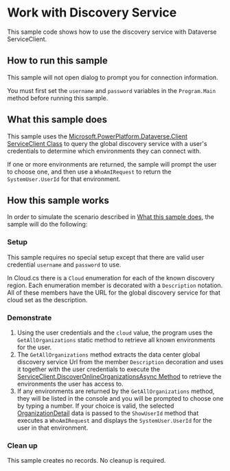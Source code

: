﻿---
languages:
- csharp
products:
- power-platform
- power-apps
page_type: sample
description: "This sample code shows how to use the Discovery service with Dataverse ServiceClient."
---
# Work with Discovery Service

This sample code shows how to use the discovery service with Dataverse ServiceClient.

## How to run this sample

This sample will not open dialog to prompt you for connection information.

You must first set the `username` and `password` variables in the `Program.Main` method before running this sample.

## What this sample does

This sample uses the [Microsoft.PowerPlatform.Dataverse.Client](https://www.nuget.org/packages/Microsoft.PowerPlatform.Dataverse.Client/) [ServiceClient Class](https://learn.microsoft.com/dotnet/api/microsoft.powerplatform.dataverse.client.serviceclient) to query the global discovery service with a user's credentials to determine which environments they can connect with.

If one or more environments are returned, the sample will prompt the user to choose one, and then use a `WhoAmIRequest` to return the `SystemUser.UserId` for that environment.

## How this sample works

In order to simulate the scenario described in [What this sample does](#what-this-sample-does), the sample will do the following:

### Setup

This sample requires no special setup except that there are valid user credential `username` and `password` to use.

In Cloud.cs there is a `Cloud` enumeration for each of the known discovery region. Each enumeration member is decorated with a `Description` notation. All of these members have the URL for the global discovery service for that cloud set as the description.

### Demonstrate

1. Using the user credentials and the `cloud` value, the program uses the `GetAllOrganizations` static method to retrieve all known environments for the user.
1. The `GetAllOrganizations` method extracts the data center global discovery service Url from the member `Description` decoration and uses it together with the user credentials to execute the [ServiceClient.DiscoverOnlineOrganizationsAsync Method](https://learn.microsoft.com/dotnet/api/microsoft.powerplatform.dataverse.client.serviceclient.discoveronlineorganizationsasync) to retrieve the environments the user has access to.
1. If any environments are returned by the `GetAllOrganizations` method, they will be listed in the console and you will be prompted to choose one by typing a number. If your choice is valid, the selected [OrganizationDetail](https://learn.microsoft.com/dotnet/api/microsoft.xrm.sdk.discovery.organizationdetail) data is passed to the `ShowUserId` method that executes a `WhoAmIRequest` and displays the `SystemUser.UserId` for the user in that environment.

### Clean up

This sample creates no records. No cleanup is required.